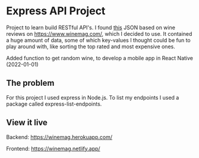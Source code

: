 # Express API Project

Project to learn build RESTful API's.
I found <a href="https://www.kaggle.com/zynicide/wine-reviews">this</a> JSON based on wine reviews on <a href="https://www.winemag.com/">https://www.winemag.com/</a>, which I decided to use. It contained a huge amount of data, some of which key-values I thought could be fun to play around with, like sorting the top rated and most expensive ones.

Added function to get random wine, to develop a mobile app in React Native (2022-01-01)

## The problem

For this project I used express in Node.js. To list my endpoints I used a package called express-list-endpoints.

## View it live

Backend: <a href="https://winemag.herokuapp.com/">https://winemag.herokuapp.com/</a>

Frontend: <a href="https://winemag.netlify.app/">https://winemag.netlify.app/</a>
